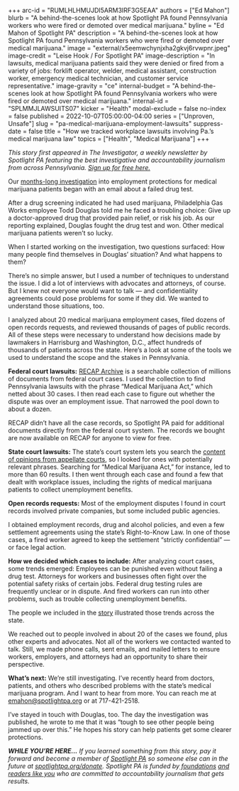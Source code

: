 +++
arc-id = "RUMLHLHMUJDI5ARM3IRF3G5EAA"
authors = ["Ed Mahon"]
blurb = "A behind-the-scenes look at how Spotlight PA found Pennsylvania workers who were fired or demoted over medical marijuana."
byline = "Ed Mahon of Spotlight PA"
description = "A behind-the-scenes look at how Spotlight PA found Pennsylvania workers who were fired or demoted over medical marijuana."
image = "external/x5eemwchynjxha2gkvj6rvwpnr.jpeg"
image-credit = "Leise Hook / For Spotlight PA"
image-description = "In lawsuits, medical marijuana patients said they were denied or fired from a variety of jobs: forklift operator, welder, medical assistant, construction worker, emergency medical technician, and customer service representative."
image-gravity = "ce"
internal-budget = "A behind-the-scenes look at how Spotlight PA found Pennsylvania workers who were fired or demoted over medical marijuana."
internal-id = "SPLMMJLAWSUITS07"
kicker = "Health"
modal-exclude = false
no-index = false
published = 2022-10-07T05:00:00-04:00
series = ["Unproven, Unsafe"]
slug = "pa-medical-marijuana-employment-lawsuits"
suppress-date = false
title = "How we tracked workplace lawsuits involving Pa.’s medical marijuana law"
topics = ["Health", "Medical Marijuana"]
+++

<i>This story first appeared in The Investigator, a weekly newsletter by Spotlight PA featuring the best investigative and accountability journalism from across Pennsylvania. </i><a href="https://www.spotlightpa.org/newsletters"><i>Sign up for free here.</i></a>

Our <a href="https://www.spotlightpa.org/news/2022/09/pennsylvania-medical-marijuana-job-fired/">months-long investigation</a> into employment protections for medical marijuana patients began with an email about a failed drug test.

After a drug screening indicated he had used marijuana, Philadelphia Gas Works employee Todd Douglas told me he faced a troubling choice: Give up a doctor-approved drug that provided pain relief, or risk his job. As our reporting explained, Douglas fought the drug test and won. Other medical marijuana patients weren’t so lucky.

When I started working on the investigation, two questions surfaced: How many people find themselves in Douglas’ situation? And what happens to them?

<script src="https://www.spotlightpa.org/embed.js" async></script><div data-spl-embed-version="1" data-spl-src="https://www.spotlightpa.org/embeds/newsletter/"></div>

There’s no simple answer, but I used a number of techniques to understand the issue. I did a lot of interviews with advocates and attorneys, of course. But I knew not everyone would want to talk — and confidentiality agreements could pose problems for some if they did. We wanted to understand those situations, too.

I analyzed about 20 medical marijuana employment cases, filed dozens of open records requests, and reviewed thousands of pages of public records. All of these steps were necessary to understand how decisions made by lawmakers in Harrisburg and Washington, D.C., affect hundreds of thousands of patients across the state. Here’s a look at some of the tools we used to understand the scope and the stakes in Pennsylvania.

<b>Federal court lawsuits:</b> <a href="https://www.courtlistener.com/recap/">RECAP Archive</a> is a searchable collection of millions of documents from federal court cases. I used the collection to find Pennsylvania lawsuits with the phrase “Medical Marijuana Act,” which netted about 30 cases. I then read each case to figure out whether the dispute was over an employment issue. That narrowed the pool down to about a dozen.

RECAP didn’t have all the case records, so Spotlight PA paid for additional documents directly from the federal court system. The records we bought are now available on RECAP for anyone to view for free.

<b>State court lawsuits:</b> The state’s court system lets you search the <a href="https://www.pacourts.us/courts/commonwealth-court/court-opinions">content of opinions from appellate courts</a>, so I looked for ones with potentially relevant phrases. Searching for “Medical Marijuana Act,” for instance, led to more than 60 results. I then went through each case and found a few that dealt with workplace issues, including the rights of medical marijuana patients to collect unemployment benefits.

<script src="https://www.spotlightpa.org/embed.js" async></script><div data-spl-embed-version="1" data-spl-src="https://www.spotlightpa.org/embeds/donate/"></div>

<b>Open records requests:</b> Most of the employment disputes I found in court records involved private companies, but some included public agencies.

I obtained employment records, drug and alcohol policies, and even a few settlement agreements using the state’s Right-to-Know Law. In one of those cases, a fired worker agreed to keep the settlement “strictly confidential” — or face legal action.

<b>How we decided which cases to include:</b> After analyzing court cases, some trends emerged: Employees can be punished even without failing a drug test. Attorneys for workers and businesses often fight over the potential safety risks of certain jobs. Federal drug testing rules are frequently unclear or in dispute. And fired workers can run into other problems, such as trouble collecting unemployment benefits.

The people we included in the <a href="https://www.spotlightpa.org/news/2022/09/pennsylvania-medical-marijuana-job-fired/" target="_blank">story</a> illustrated those trends across the state.

We reached out to people involved in about 20 of the cases we found, plus other experts and advocates. Not all of the workers we contacted wanted to talk. Still, we made phone calls, sent emails, and mailed letters to ensure workers, employers, and attorneys had an opportunity to share their perspective.

<b>What’s next:</b> We’re still investigating. I’ve recently heard from doctors, patients, and others who described problems with the state’s medical marijuana program. And I want to hear from more. You can reach me at <a href="mailto:emahon@spotlightpa.org">emahon@spotlightpa.org</a> or at 717-421-2518. 

I’ve stayed in touch with Douglas, too. The day the investigation was published, he wrote to me that it was “tough to see other people being jammed up over this.” He hopes his story can help patients get some clearer protections.

<i><b>WHILE YOU’RE HERE...</b></i><i> If you learned something from this story, pay it forward and become a member of </i><a href="https://www.spotlightpa.org/"><i>Spotlight PA</i></a><i> so someone else can in the future at </i><a href="https://www.spotlightpa.org/donate"><i>spotlightpa.org/donate</i></a><i>. Spotlight PA is funded by</i><a href="https://www.spotlightpa.org/support"><i> foundations</i></a><i> </i><a href="https://www.spotlightpa.org/support"><i>and readers like you</i></a><i> who are committed to accountability journalism that gets results.</i>

